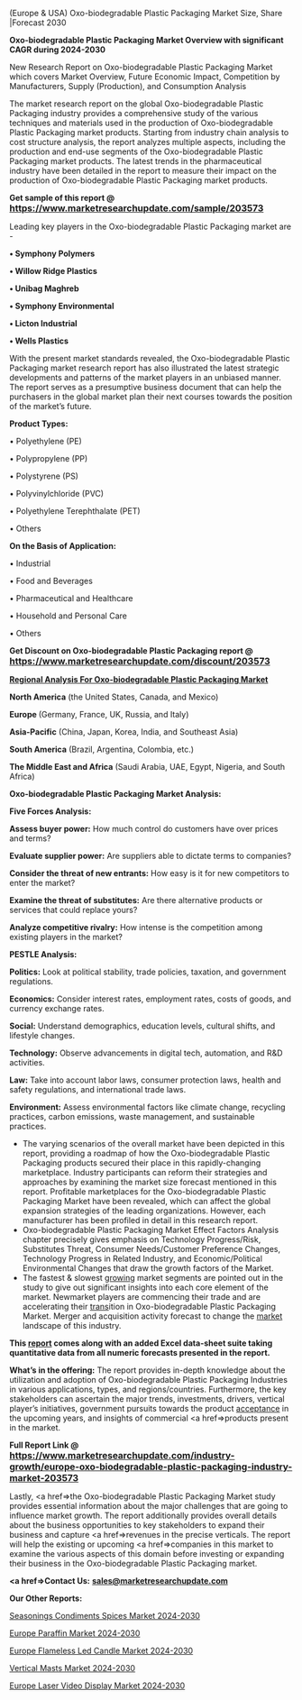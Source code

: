  (Europe & USA) Oxo-biodegradable Plastic Packaging Market Size, Share |Forecast 2030

<strong>Oxo-biodegradable Plastic Packaging Market Overview with significant CAGR during 2024-2030</strong>

New Research Report on Oxo-biodegradable Plastic Packaging Market which covers Market Overview, Future Economic Impact, Competition by Manufacturers, Supply (Production), and Consumption Analysis

The market research report on the global Oxo-biodegradable Plastic Packaging industry provides a comprehensive study of the various techniques and materials used in the production of Oxo-biodegradable Plastic Packaging market products. Starting from industry chain analysis to cost structure analysis, the report analyzes multiple aspects, including the production and end-use segments of the Oxo-biodegradable Plastic Packaging market products. The latest trends in the pharmaceutical industry have been detailed in the report to measure their impact on the production of Oxo-biodegradable Plastic Packaging market products.

<strong>Get sample of this report @ <a href=https://www.marketresearchupdate.com/sample/203573><font size=3 color=#0000ff>https://www.marketresearchupdate.com/sample/203573</font></a></strong>

Leading key players in the Oxo-biodegradable Plastic Packaging market are -

<strong>• Symphony Polymers

• Willow Ridge Plastics

• Unibag Maghreb

• Symphony Environmental

• Licton Industrial

• Wells Plastics</strong>

With the present market standards revealed, the Oxo-biodegradable Plastic Packaging market research report has also illustrated the latest strategic developments and patterns of the market players in an unbiased manner. The report serves as a presumptive business document that can help the purchasers in the global market plan their next courses towards the position of the market’s future.

<strong>Product Types:</strong>

• Polyethylene (PE)

• Polypropylene (PP)

• Polystyrene (PS)

• Polyvinylchloride (PVC)

• Polyethylene Terephthalate (PET)

• Others

<strong>On the Basis of Application:</strong>

• Industrial

• Food and Beverages

• Pharmaceutical and Healthcare

• Household and Personal Care

• Others

<strong>Get Discount on Oxo-biodegradable Plastic Packaging report @ <a href=https://www.marketresearchupdate.com/discount/203573><font size=3 color=#0000ff>https://www.marketresearchupdate.com/discount/203573</font></a></strong>

<strong><u><b>Regional Analysis For Oxo-biodegradable Plastic Packaging Market</b></u></strong>

<strong><b>North America</b></strong> (the United States, Canada, and Mexico)

<strong><b>Europe </b></strong>(Germany, France, UK, Russia, and Italy)

<strong><b>Asia-Pacific</b></strong> (China, Japan, Korea, India, and Southeast Asia)

<strong><b>South America</b></strong> (Brazil, Argentina, Colombia, etc.)

<strong><b>The Middle East and Africa</b></strong> (Saudi Arabia, UAE, Egypt, Nigeria, and South Africa)

<strong>Oxo-biodegradable Plastic Packaging Market Analysis:</strong>

<strong>Five Forces Analysis:</strong>

<strong>Assess buyer power:</strong> How much control do customers have over prices and terms?

<strong>Evaluate supplier power:</strong> Are suppliers able to dictate terms to companies?

<strong>Consider the threat of new entrants:</strong> How easy is it for new competitors to enter the market?

<strong>Examine the threat of substitutes:</strong> Are there alternative products or services that could replace yours?

<strong>Analyze competitive rivalry:</strong> How intense is the competition among existing players in the market?

<strong>PESTLE Analysis:</strong>

<strong>Politics:</strong> Look at political stability, trade policies, taxation, and government regulations.

<strong>Economics:</strong> Consider interest rates, employment rates, costs of goods, and currency exchange rates.

<strong>Social:</strong> Understand demographics, education levels, cultural shifts, and lifestyle changes.

<strong>Technology:</strong> Observe advancements in digital tech, automation, and R&D activities.

<strong>Law:</strong> Take into account labor laws, consumer protection laws, health and safety regulations, and international trade laws.

<strong>Environment:</strong> Assess environmental factors like climate change, recycling practices, carbon emissions, waste management, and sustainable practices.

<ul>
  <li>The varying scenarios of the overall market have been depicted in this report, providing a roadmap of how the Oxo-biodegradable Plastic Packaging products secured their place in this rapidly-changing marketplace. Industry participants can reform their strategies and approaches by examining the market size forecast mentioned in this report. Profitable marketplaces for the Oxo-biodegradable Plastic Packaging Market have been revealed, which can affect the global expansion strategies of the leading organizations. However, each manufacturer has been profiled in detail in this research report.</li>
  <li>Oxo-biodegradable Plastic Packaging Market Effect Factors Analysis chapter precisely gives emphasis on Technology Progress/Risk, Substitutes Threat, Consumer Needs/Customer Preference Changes, Technology Progress in Related Industry, and Economic/Political Environmental Changes that draw the growth factors of the Market.</li>
  <li>The fastest &amp; slowest <a href=ASDF991299>growing</a> market segments are pointed out in the study to give out significant insights into each core element of the market. Newmarket players are commencing their trade and are accelerating their <a href=>trans</a>ition in Oxo-biodegradable Plastic Packaging Market. Merger and acquisition activity forecast to change the <a href=>market</a> landscape of this industry.</li>
</ul>
<strong>This <a href=>report</a> comes along with an added Excel data-sheet suite taking quantitative data from all numeric forecasts presented in the report.</strong>

<strong>What’s in the offering:</strong> The report provides in-depth knowledge about the utilization and adoption of Oxo-biodegradable Plastic Packaging Industries in various applications, types, and regions/countries. Furthermore, the key stakeholders can ascertain the major trends, investments, drivers, vertical player’s initiatives, government pursuits towards the product <a href=ASDF881288>acceptance</a> in the upcoming years, and insights of commercial <a href=>products</a> present in the market.

<strong>Full Report Link @ <a href=https://www.marketresearchupdate.com/industry-growth/europe-oxo-biodegradable-plastic-packaging-industry-market-203573><font size=3 color=#0000ff>https://www.marketresearchupdate.com/industry-growth/europe-oxo-biodegradable-plastic-packaging-industry-market-203573</font></a></strong>

Lastly, <a href=>the</a> Oxo-biodegradable Plastic Packaging Market study provides essential information about the major challenges that are going to influence market growth. The report additionally provides overall details about the business opportunities to key stakeholders to expand their business and capture <a href=>revenues</a> in the precise verticals. The report will help the existing or upcoming <a href=>companies</a> in this market to examine the various aspects of this domain before investing or expanding their business in the Oxo-biodegradable Plastic Packaging market.

<strong><a href=><strong>Contact Us:</strong></a></strong>
<strong>sales@marketresearchupdate.com</strong>

<strong>Our Other Reports:</strong>

<a href=https://www.linkedin.com/pulse/seasonings-condiments-spices-market-trends-2023>Seasonings Condiments Spices Market 2024-2030</a>

<a href=https://www.linkedin.com/pulse/europe-paraffin-market-size-opportunities-top-key-players>Europe Paraffin Market 2024-2030</a>

<a href=https://www.linkedin.com/pulse/europe-flameless-led-candle-market-growing-rapidly-latest>Europe Flameless Led Candle Market 2024-2030</a>

<a href=https://www.linkedin.com/pulse/vertical-masts-market-2023-2029-emergent-kw5wf/>Vertical Masts Market 2024-2030</a>

<a href=https://www.linkedin.com/pulse/europe-laser-video-display-market-research-klgsf/>Europe Laser Video Display Market 2024-2030</a>
